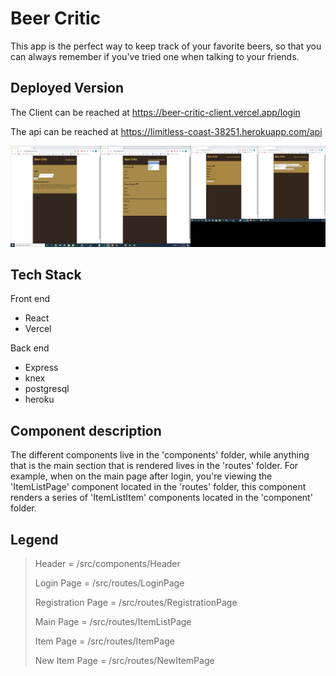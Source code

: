 Beer Critic
===========

This app is the perfect way to keep track of your favorite beers, so that you can always remember if you've tried one when talking to your friends.

Deployed Version
----------------

The Client can be reached at https://beer-critic-client.vercel.app/login

The api can be reached at https://limitless-coast-38251.herokuapp.com/api

![alt text](/public/beer_critic_screenshot.png "Beer Critic Screenshot")

Tech Stack
----------

Front end
* React
* Vercel

Back end
* Express
* knex
* postgresql
* heroku

Component description
---------------------

The different components live in the 'components' folder, while anything that is the main section that is rendered lives in the 'routes' folder.  For example, when on the main page after login, you're viewing the 'ItemListPage' component located in the 'routes' folder, this component renders a series of 'ItemListItem' components located in the 'component' folder.

Legend
------

> Header =  /src/components/Header
>
> Login Page = /src/routes/LoginPage
>
> Registration Page = /src/routes/RegistrationPage
>
> Main Page = /src/routes/ItemListPage
>
> Item Page = /src/routes/ItemPage
>
> New Item Page = /src/routes/NewItemPage
